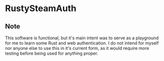 # RustySteamAuth

## Note
This software is functional, but it's main intent was to serve as a playground for me to learn some Rust and web authentication.
I do not intend for myself nor anyone else to use this in it's current form, as it would require more testing before being used for anything proper.

